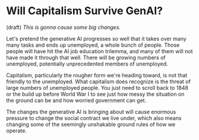 # Will Capitalism Survive GenAI?
(draft) 
*This is gonna cause some big changes.* 

Let's pretend the generative AI progresses so well that it takes over many many tasks and ends up unemployed, a whole bunch of people. Those people will have hit the AI job education trilemma, and many of them will not have made it through that well. There will be growing numbers of unemployed, potentially unprecedented members of unemployed.

Capitalism, particularly the rougher form we're heading toward, is not that friendly to the unemployed. What capitalism does recognize is the threat of large numbers of unemployed people. You just need to scroll back to 1848 or the build up before World War I to see just how messy the situation on the ground can be and how worried government can get.

The changes the generative AI is bringing about will cause enormous pressure to change the social contract we live under, which also means changing some of the seemingly unshakable ground rules of how we operate.

